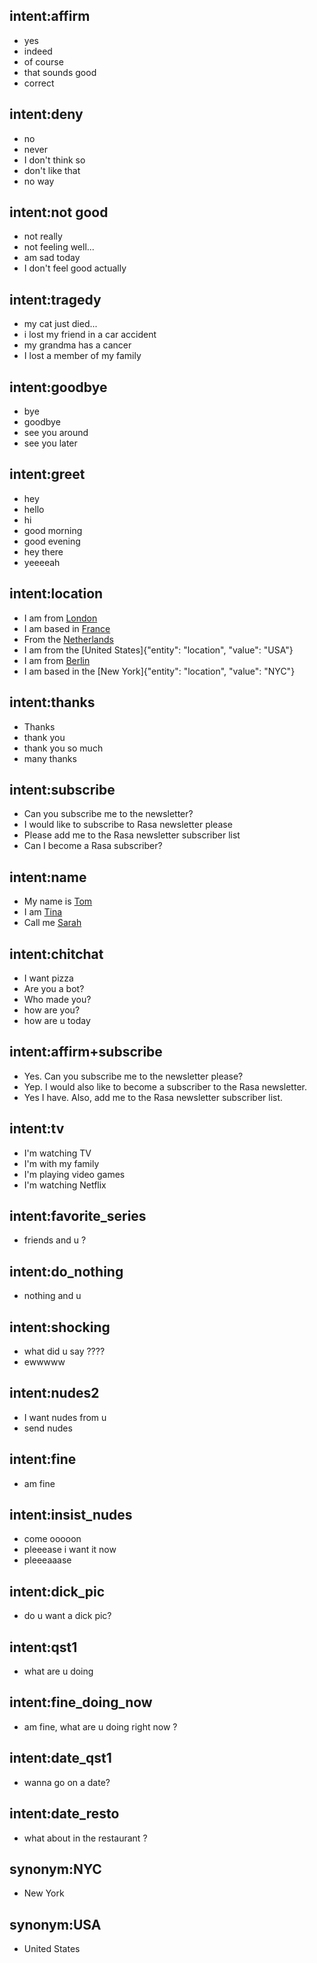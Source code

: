 ## intent:affirm
- yes
- indeed
- of course
- that sounds good
- correct

## intent:deny
- no
- never
- I don't think so
- don't like that
- no way

## intent:not good
- not really
- not feeling well...
- am sad today
- I don't feel good actually

## intent:tragedy
- my cat just died...
- i lost my friend in a car accident
- my grandma has a cancer
- I lost a member of my family

## intent:goodbye
- bye
- goodbye
- see you around
- see you later

## intent:greet
- hey
- hello
- hi
- good morning
- good evening
- hey there
- yeeeeah

## intent:location
- I am from [London](location)
- I am based in [France](location)
- From the [Netherlands](location)
- I am from the [United States]{"entity": "location", "value": "USA"}
- I am from [Berlin](location)
- I am based in the [New York]{"entity": "location", "value": "NYC"}

## intent:thanks
- Thanks
- thank you
- thank you so much
- many thanks

## intent:subscribe
- Can you subscribe me to the newsletter?
- I would like to subscribe to Rasa newsletter please
- Please add me to the Rasa newsletter subscriber list
- Can I become a Rasa subscriber?

## intent:name
- My name is [Tom](name)
- I am [Tina](name)
- Call me [Sarah](name)

## intent:chitchat
- I want pizza
- Are you a bot?
- Who made you?
- how are you?
- how are u today

## intent:affirm+subscribe
- Yes. Can you subscribe me to the newsletter please?
- Yep. I would also like to become a subscriber to the Rasa newsletter.
- Yes I have. Also, add me to the Rasa newsletter subscriber list.

## intent:tv
- I'm watching TV
- I'm with my family
- I'm playing video games
- I'm watching Netflix

## intent:favorite_series
- friends and u ?

## intent:do_nothing
- nothing and u

## intent:shocking
- what did u say ????
- ewwwww

## intent:nudes2
- I want nudes from u
- send nudes

## intent:fine
- am fine

## intent:insist_nudes
- come ooooon
- pleeease i want it now
- pleeeaaase

## intent:dick_pic
- do u want a dick pic?

## intent:qst1
- what are u doing

## intent:fine_doing_now
- am fine, what are u doing right now ?

## intent:date_qst1
- wanna go on a date?

## intent:date_resto
- what about in the restaurant ?

## synonym:NYC
- New York

## synonym:USA
- United States
